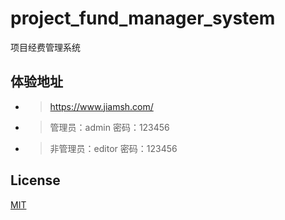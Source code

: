 # project_fund_manager_system
项目经费管理系统

## 体验地址
* > https://www.jiamsh.com/

* > 管理员：admin   密码：123456
* > 非管理员：editor   密码：123456

## License
[MIT](https://github.com/meizhongxiang/project_fund_manager_system/blob/master/project_fund_manager_system/LICENSE)
